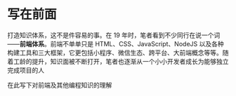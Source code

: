 # 写在前面

打造知识体系，这不是件容易的事。在 19 年时，笔者看到不少同行在说一个词——**前端体系**。前端不单单只是 HTML、CSS、JavaScript、NodeJS 以及各种构建工具和三大框架，它更包括小程序、微信生态、跨平台、大前端概念等等。随着工龄的提升，知识面被不断打开，笔者也逐渐从一个小小开发者成长为能够独立完成项目的人

在此写下对前端及其他编程知识的理解


<RoadMap :data="[
    { title:'三五知识图谱', x:300, y:80 ,download:true},
    { title:'JavaScript', y:130, link:'/JavaScript/',
    left: [
      [{ title: '面试篇',  link:'/JavaScript/面试题/' }],
      [{ title: '基础篇',  link:'/JavaScript/' }],
      [{ title: '原理篇', link:'/JavaScript/原理/' }],
      [{ title: '高阶篇', link:'/JavaScript/高阶/' }],
    ],
    right: [
        [{ title: 'TypeScript', link:'/TypeScript/' }],
    ],
    } ,
    { title:'React',  link:'/React/',
        right: [
            [{ title: '面试篇',  link:'/React/面试题/' }],
            [{ title: '基础篇',  link:'/React/' }],
            [{ title: '生态篇', link:'/React/生态/' }],
        ]
    },
    { title:'大前端',  link:'/WebApp/', y:220, x:-100,
        left: [
            [{ title: '移动H5开发',  link:'/WebApp/' }],
            [{ title: '微信公众号',  link:'/WebApp/WeChat/' }],
            [{ title: '微信小程序', link:'/WebApp/MiniApp/' }],
            [{ title: 'Flutter',  link:'/WebApp/Flutter/' }],
            [{ title: 'ReactNative',  link:'/WebApp/ReactNative/' }],
        ],
    },
    { title:'前端工程化', y:1, x:240,
        right: [
              [{ title: 'webpack',  link:'/webpack/' }],
            [{ title: '微前端',  link:'/Engineered/MicroFrontend/' }],
            [{ title: '代码规范',  link:'/Engineered/StandardGuide/' }],
        ],
    },
    { title:'ES6', link:'/ES6/', x:-162,y:170,
        right: [
            [{ title: 'ES6 面试题',  link:'/ES6/面试题/' }],
            [{ title: 'ES6 知识点',  link:'/ES6/' }],
            [{ title: 'Promise 专栏', link:'/ES6/Promise/' }],
        ],
    },
    { title:'浏览器', link:'/Browser/',
        left: [
            [{ title: 'Browser 面试题',  link:'/Browser/面试题/' }],
            [{ title: 'Browser 知识点',  link:'/Browser/' }],
        ],
        right: [
            [{ title: 'HTTP', link:'/HTTP/'}],
            [{ title: '性能优化',  link:'/Performance/' }]
        ]
    },
    { title:'⭐后端之海', x: 10, y:200, link:'/Browser/',
        left: [
            [{ title: '本命 Node',  link:'/Node/' },
                [-50],
                [
                    [{ title: 'Node 基础',  link:'/Node/' }],
                    [{ title: 'Koa2',  link:'/Node/Koa2/' }],
                    [{ title: 'Express',  link:'/Node/Express' }],
                    [{ title: 'PM2',  link:'/Node/PM2' }]
                ]
            ],
            [{ title: '其他语言',   },
                [50],
                [
                    [{ title: 'Ruby',  link:'/BackEnd/Ruby/' }],
                    [{ title: 'Go',  link:'/BackEnd/Go/' }],
                    [{ title: 'Python',  link:'/BackEnd/Python/' }],
                ]
            ],
        ],
        right: [
            [{ title: '数据库' },
                // [-50],
                [
                    [{ title: 'Mysql', link:'/BackEnd/Mysql'}],
                    [{ title: 'MongoDB', link:'/BackEnd/MongoDB'}],
                ]
            ],
            // ['内存'],
            // ['进程线程'],
            // ['缓存缓存系统'],
            [{ title: 'Redis', link:'/BackEnd/Redis'}],
            [{ title: '共同知识点' },
                [
                    [{ title: 'HTTP', link:'/HTTP/'}],
                    [{ title: 'Session', link:'/BackEnd/session与JWT'}],
                    [{ title: 'RESTful', link:'/BackEnd/RESTful'}]
                ]
            ],
        ],
    },
    { title:'运维天下', y:220,
        left: [
            [{ title: 'Linux',  link:'/Linux/' }],
            [{ title: 'DevOps',  link:'/DevOps/' }],
            [{ title: 'Nginx',  link:'/DevOps/Nginx/' }],
        ],
        right: [
            [{ title: 'Docker', link:'/Docker/' }],
            [{ title: 'Git',  link:'/Git/' }],
        ]
    },
    { title:'计算机基础打底',
        left: [
            [{ title: '计算机基础',  link:'/CSBasic/' }]
        ],
        right: [
            [{ title: '设计模式',  link:'/DesignPattern/' }],
        ]
    },
    { title:'基础三件套',
        left: [
            [{ title: 'HTML',  link:'/Basic/HTML/' }],
            [{ title: 'CSS',  link:'/Basic/CSS/' }],
            [{ title: 'JQuery',  link:'/Basic/JQuery/' }]
        ],
        right: [
            [{ title: '面试真题',  link:'/Interview/' }],
        ]
    },
    { title:'源码读书课程',
        left: [
            [{ title: '阅读源码', link:'/Read/code/',  },
                [
                    [{ title: 'Jquery', link:'/Read/code/Jquery'}],
                    [{ title: 'Redux', link:'/Read/code/Redux'}],
                    [{ title: 'Underscore', link:'/Read/code/Underscore'}],
                ]
            ],
        ],
        right: [
            [{ title: '读书笔记',  link:'/Read/book/' }],
        ]
    },
    { title:'其他',
        right: [
            [{ title: '软实力',  link:'/Others/' }],
            [{ title: '简历面试',  link:'/Others/Resume' }],
            [{ title: '关于本网站',  link:'/About/' }]
        ],
    },
    { title:'程序员的归宿' }
]" />
